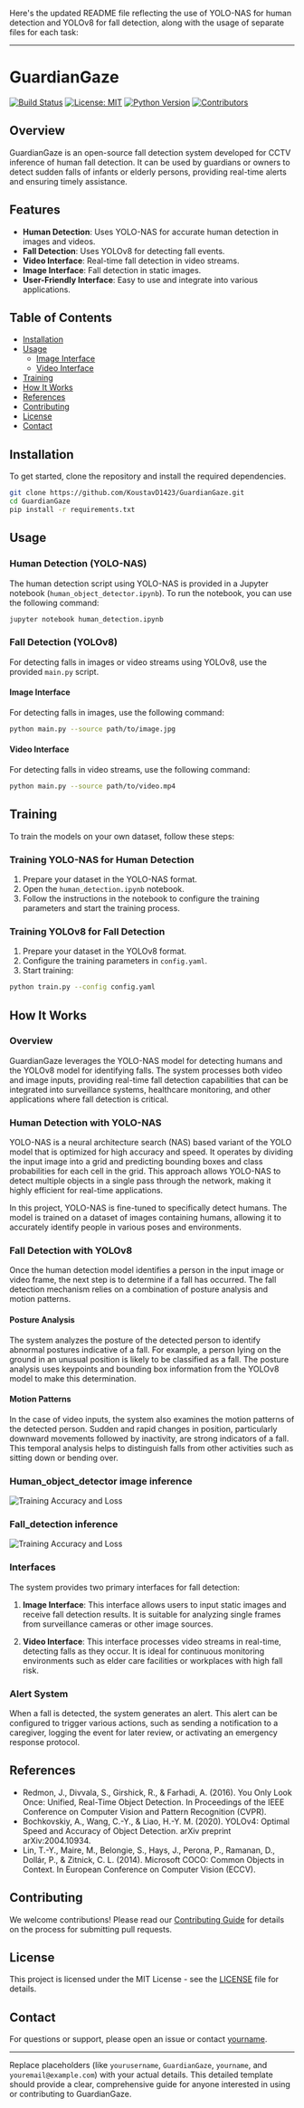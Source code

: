 Here's the updated README file reflecting the use of YOLO-NAS for human detection and YOLOv8 for fall detection, along with the usage of separate files for each task:

---

# GuardianGaze

[![Build Status](https://img.shields.io/github/actions/workflow/status/yourusername/GuardianGaze/ci.yml?branch=main)](https://github.com/yourusername/GuardianGaze/actions)
[![License: MIT](https://img.shields.io/badge/License-MIT-yellow.svg)](https://opensource.org/licenses/MIT)
[![Python Version](https://img.shields.io/badge/python-3.8-blue.svg)](https://www.python.org/downloads/release/python-380/)
[![Contributors](https://img.shields.io/github/contributors/yourusername/GuardianGaze.svg)](https://github.com/yourusername/GuardianGaze/graphs/contributors)

## Overview

GuardianGaze is an open-source fall detection system developed for CCTV inference of human fall detection. It can be used by guardians or owners to detect sudden falls of infants or elderly persons, providing real-time alerts and ensuring timely assistance.

## Features

- **Human Detection**: Uses YOLO-NAS for accurate human detection in images and videos.
- **Fall Detection**: Uses YOLOv8 for detecting fall events.
- **Video Interface**: Real-time fall detection in video streams.
- **Image Interface**: Fall detection in static images.
- **User-Friendly Interface**: Easy to use and integrate into various applications.

## Table of Contents

- [Installation](#installation)
- [Usage](#usage)
  - [Image Interface](#image-interface)
  - [Video Interface](#video-interface)
- [Training](#training)
- [How It Works](#how-it-works)
- [References](#references)
- [Contributing](#contributing)
- [License](#license)
- [Contact](#contact)

## Installation

To get started, clone the repository and install the required dependencies.

```bash
git clone https://github.com/KoustavD1423/GuardianGaze.git
cd GuardianGaze
pip install -r requirements.txt
```

## Usage

### Human Detection (YOLO-NAS)

The human detection script using YOLO-NAS is provided in a Jupyter notebook (`human_object_detector.ipynb`). To run the notebook, you can use the following command:

```bash
jupyter notebook human_detection.ipynb
```

### Fall Detection (YOLOv8)

For detecting falls in images or video streams using YOLOv8, use the provided `main.py` script.

#### Image Interface

For detecting falls in images, use the following command:

```bash
python main.py --source path/to/image.jpg
```

#### Video Interface

For detecting falls in video streams, use the following command:

```bash
python main.py --source path/to/video.mp4
```

## Training

To train the models on your own dataset, follow these steps:

### Training YOLO-NAS for Human Detection

1. Prepare your dataset in the YOLO-NAS format.
2. Open the `human_detection.ipynb` notebook.
3. Follow the instructions in the notebook to configure the training parameters and start the training process.

### Training YOLOv8 for Fall Detection

1. Prepare your dataset in the YOLOv8 format.
2. Configure the training parameters in `config.yaml`.
3. Start training:

```bash
python train.py --config config.yaml
```

## How It Works

### Overview

GuardianGaze leverages the YOLO-NAS model for detecting humans and the YOLOv8 model for identifying falls. The system processes both video and image inputs, providing real-time fall detection capabilities that can be integrated into surveillance systems, healthcare monitoring, and other applications where fall detection is critical.

### Human Detection with YOLO-NAS

YOLO-NAS is a neural architecture search (NAS) based variant of the YOLO model that is optimized for high accuracy and speed. It operates by dividing the input image into a grid and predicting bounding boxes and class probabilities for each cell in the grid. This approach allows YOLO-NAS to detect multiple objects in a single pass through the network, making it highly efficient for real-time applications.

In this project, YOLO-NAS is fine-tuned to specifically detect humans. The model is trained on a dataset of images containing humans, allowing it to accurately identify people in various poses and environments.

### Fall Detection with YOLOv8

Once the human detection model identifies a person in the input image or video frame, the next step is to determine if a fall has occurred. The fall detection mechanism relies on a combination of posture analysis and motion patterns.

#### Posture Analysis

The system analyzes the posture of the detected person to identify abnormal postures indicative of a fall. For example, a person lying on the ground in an unusual position is likely to be classified as a fall. The posture analysis uses keypoints and bounding box information from the YOLOv8 model to make this determination.

#### Motion Patterns

In the case of video inputs, the system also examines the motion patterns of the detected person. Sudden and rapid changes in position, particularly downward movements followed by inactivity, are strong indicators of a fall. This temporal analysis helps to distinguish falls from other activities such as sitting down or bending over.

### Human_object_detector image inference
![Training Accuracy and Loss](output.jpg)

### Fall_detection inference
![Training Accuracy and Loss](fall_inference.jpg)

### Interfaces

The system provides two primary interfaces for fall detection:

1. **Image Interface**: This interface allows users to input static images and receive fall detection results. It is suitable for analyzing single frames from surveillance cameras or other image sources.

2. **Video Interface**: This interface processes video streams in real-time, detecting falls as they occur. It is ideal for continuous monitoring environments such as elder care facilities or workplaces with high fall risk.

### Alert System

When a fall is detected, the system generates an alert. This alert can be configured to trigger various actions, such as sending a notification to a caregiver, logging the event for later review, or activating an emergency response protocol.

## References

- Redmon, J., Divvala, S., Girshick, R., & Farhadi, A. (2016). You Only Look Once: Unified, Real-Time Object Detection. In Proceedings of the IEEE Conference on Computer Vision and Pattern Recognition (CVPR).
- Bochkovskiy, A., Wang, C.-Y., & Liao, H.-Y. M. (2020). YOLOv4: Optimal Speed and Accuracy of Object Detection. arXiv preprint arXiv:2004.10934.
- Lin, T.-Y., Maire, M., Belongie, S., Hays, J., Perona, P., Ramanan, D., Dollár, P., & Zitnick, C. L. (2014). Microsoft COCO: Common Objects in Context. In European Conference on Computer Vision (ECCV).

## Contributing

We welcome contributions! Please read our [Contributing Guide](CONTRIBUTING.md) for details on the process for submitting pull requests.

## License

This project is licensed under the MIT License - see the [LICENSE](LICENSE) file for details.

## Contact

For questions or support, please open an issue or contact [yourname](mailto:youremail@example.com).

---

Replace placeholders (like `yourusername`, `GuardianGaze`, `yourname`, and `youremail@example.com`) with your actual details. This detailed template should provide a clear, comprehensive guide for anyone interested in using or contributing to GuardianGaze.